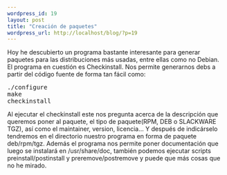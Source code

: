 ```yaml
--- 
wordpress_id: 19
layout: post
title: "Creación de paquetes"
wordpress_url: http://localhost/blog/?p=19
---
```

Hoy he descubierto un programa bastante interesante para generar paquetes para las distribuciones más usadas, entre ellas como no Debian. El programa en cuestión es Checkinstall. Nos permite generarnos debs a partir del código fuente  de forma tan fácil como:

<pre>
./configure
make
checkinstall
</pre>

Al ejecutar el checkinstall este nos pregunta acerca de la descripción que queremos poner al paquete, el tipo de paquete(RPM, DEB o SLACKWARE TGZ), así como el maintainer, version, licencia... Y después de indicárselo tendremos en el directorio nuestro programa en forma de paquete deb/rpm/tgz. Además el programa nos permite poner documentación que luego se instalará en /usr/share/doc, también podemos ejecutar scripts preinstall/postinstall y preremove/postremove y puede que más cosas que no he mirado.

